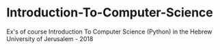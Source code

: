 # Introduction-To-Computer-Science
Ex's of course Introduction To Computer Science (Python) in the Hebrew University of Jerusalem - 2018
